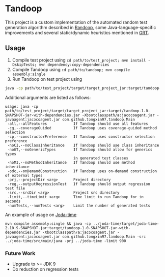 # Tandoop

This project is a custom implementation of the automated random test generation algorithm described in [Randoop](https://homes.cs.washington.edu/~mernst/pubs/feedback-testgen-icse2007.pdf), some Java-language-specific improvements and several static/dynamic heuristics mentioned in [GRT](http://www.understandingrequirements.com/resources/2.11%20%20Program-Analysis-Guided%20Random%20Testing.pdf).

## Usage

1. Compile test project using `cd path/to/test_project; mvn install -DskipTests; mvn dependency:copy-dependencies`
2. Compile Tandoop using `cd path/to/tandoop; mvn compile assembly:single`
3. Run Tandoop on test project using 
```bash
java -cp path/to/test_project/target/target_project_jar:target/tandoop-1.0-SNAPSHOT-jar-with-dependencies.jar -Xbootclasspath/a:jacocoagent.jar -javaagent:jacocoagent.jar com.github.tongxin97.tandoop.Main -src path/to/test_project/src/main/java -prj path/to/test_project -numTests
```

Additional arguments are listed as follows:

```
usage: java -cp path/to/test_project/target/target_project_jar:target/tandoop-1.0-SNAPSHOT-jar-with-dependencies.jar -Xbootclasspath/a:jacocoagent.jar -javaagent:jacocoagent.jar com.github.tongxin97.tandoop.Main
 -all,--allFeatures            If Tandoop should use all features
 -cg,--coverageGuided          If Tandoop uses coverage-guided method selection
 -cp,--constructorPreference   If Tandoop uses constructor selection preference
 -noCI,--noClassInheritance    If Tandoop should use class inheritance
 -noGT,--noGenericTypes        If Tandoop should allow for generics types
                               in generated test classes
 -noMI,--noMethodInheritance   If Tandoop should use method inheritance
 -odc,--onDemandConstruction   If Tandoop uses on-demand construction of external types
 -prj,--projectDir <arg>       Project directory
 -reg,--outputRegressionTest   If Tandoop should output regression test file
 -src,--srcDir <arg>           Project src directory
 -limit,--timeLimit <arg>      Time limit to run Tandoop for in seconds
 -numTests,--numTests <arg>    Limit the number of generated tests
```

An example of usage on [Joda-time](https://github.com/JodaOrg/joda-time):

```
mvn compile assembly:single && java -cp ../joda-time/target/joda-time-2.10.9-SNAPSHOT.jar:target/tandoop-1.0-SNAPSHOT-jar-with-dependencies.jar -Xbootclasspath/a:jacocoagent.jar -javaagent:jacocoagent.jar com.github.tongxin97.tandoop.Main -src ../joda-time/src/main/java -prj ../joda-time -limit 900
```

<!-- ### install Maven and prepare target repo
```
wget https://apache.osuosl.org/maven/maven-3/3.6.3/binaries/apache-maven-3.6.3-bin.tar.gz
tar xvf apache-maven-3.6.3-bin.tar.gz
export M2_HOME=~/apache-maven-3.6.3
export M2=$M2_HOME/bin
export PATH=$M2:$PATH
mvn -version
mvn clean install -DskipTests
mvn dependency:copy-dependencies
```

## Pending Questions/TODOs
* [DONE] Differentiate static methods in parser
* [DONE] Handle class/method inheritance
    - [DONE] For class/type inheritance, handle matching for compound types, eg. int[], Set<String>.
    - [DONE] Handle method inheritance
* [DONE] Deduplicate previous method sequences when constructing a new one. 
* [DONE] Handle interface
* [DONE] Static nested class
* [Done] On-demand construction of external types (no improvements)
* [DONE] Heuristic on constructor selection
    * [DONE] Prefer constructors with no arguments or only primitive ones.
* [Done] Primitive type casting
    * [Done] Debug "basic" type compilation error
    * [Done] Update primitive type variable selection
    * [Done] Fix bugs in casting
* [Done] Init String value pool
* [DONE] Handle generic types
* [DONE] BloodHound
    * [Done] get coverageInfo
        * [Done] Remove unrelated codes
    * [DONE] Select method according to its probability
    * [DONE] Update method selection probability according coverageInfo
* [DONE] Debug extensible flag
* [DONE] Output all regression test methods in one class -->

### Future Work
* Upgrade to >= JDK 9 
* Do reduction on regression tests
